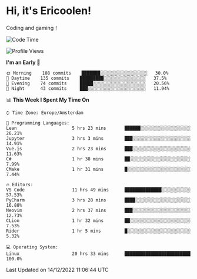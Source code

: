# Hi, it's Ericoolen!
Coding and gaming！

<!--START_SECTION:waka-->
![Code Time](http://img.shields.io/badge/Code%20Time-574%20hrs%2026%20mins-blue)

![Profile Views](http://img.shields.io/badge/Profile%20Views-8-blue)

**I'm an Early 🐤** 

```text
🌞 Morning    108 commits    ███████░░░░░░░░░░░░░░░░░░   30.0% 
🌆 Daytime    135 commits    █████████░░░░░░░░░░░░░░░░   37.5% 
🌃 Evening    74 commits     █████░░░░░░░░░░░░░░░░░░░░   20.56% 
🌙 Night      43 commits     ███░░░░░░░░░░░░░░░░░░░░░░   11.94%

```


📊 **This Week I Spent My Time On** 

```text
⌚︎ Time Zone: Europe/Amsterdam

💬 Programming Languages: 
Lean                     5 hrs 23 mins       ██████░░░░░░░░░░░░░░░░░░░   26.21% 
Jupyter                  3 hrs 3 mins        ███░░░░░░░░░░░░░░░░░░░░░░   14.91% 
Vue.js                   2 hrs 23 mins       ███░░░░░░░░░░░░░░░░░░░░░░   11.63% 
C#                       1 hr 38 mins        ██░░░░░░░░░░░░░░░░░░░░░░░   7.99% 
CMake                    1 hr 31 mins        █░░░░░░░░░░░░░░░░░░░░░░░░   7.44%

🔥 Editors: 
VS Code                  11 hrs 49 mins      ██████████████░░░░░░░░░░░   57.53% 
PyCharm                  3 hrs 28 mins       ████░░░░░░░░░░░░░░░░░░░░░   16.88% 
Neovim                   2 hrs 37 mins       ███░░░░░░░░░░░░░░░░░░░░░░   12.73% 
CLion                    1 hr 32 mins        ██░░░░░░░░░░░░░░░░░░░░░░░   7.53% 
Rider                    1 hr 5 mins         █░░░░░░░░░░░░░░░░░░░░░░░░   5.32%

💻 Operating System: 
Linux                    20 hrs 33 mins      █████████████████████████   100.0%

```


 Last Updated on 14/12/2022 11:06:44 UTC
<!--END_SECTION:waka-->

